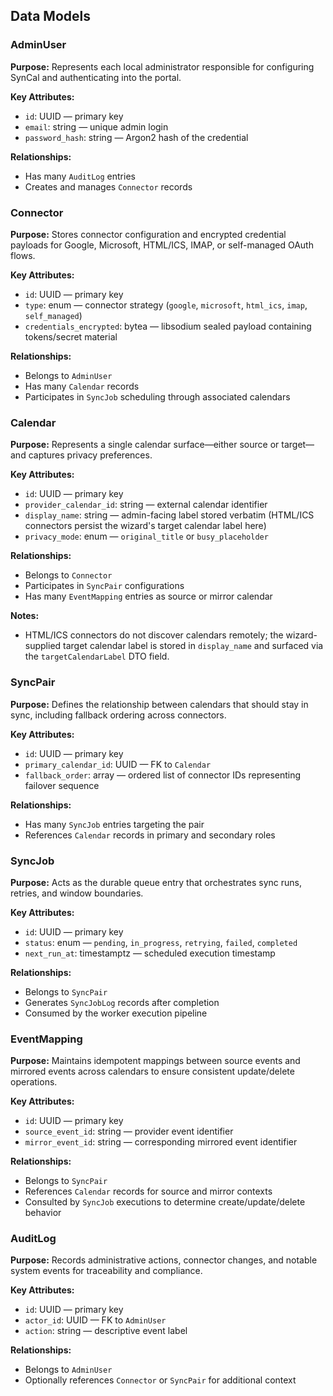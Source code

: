 ## Data Models

### AdminUser
**Purpose:** Represents each local administrator responsible for configuring SynCal and authenticating into the portal.

**Key Attributes:**
- `id`: UUID — primary key
- `email`: string — unique admin login
- `password_hash`: string — Argon2 hash of the credential

**Relationships:**
- Has many `AuditLog` entries
- Creates and manages `Connector` records

### Connector
**Purpose:** Stores connector configuration and encrypted credential payloads for Google, Microsoft, HTML/ICS, IMAP, or self-managed OAuth flows.

**Key Attributes:**
- `id`: UUID — primary key
- `type`: enum — connector strategy (`google`, `microsoft`, `html_ics`, `imap`, `self_managed`)
- `credentials_encrypted`: bytea — libsodium sealed payload containing tokens/secret material

**Relationships:**
- Belongs to `AdminUser`
- Has many `Calendar` records
- Participates in `SyncJob` scheduling through associated calendars

### Calendar
**Purpose:** Represents a single calendar surface—either source or target—and captures privacy preferences.

**Key Attributes:**
- `id`: UUID — primary key
- `provider_calendar_id`: string — external calendar identifier
- `display_name`: string — admin-facing label stored verbatim (HTML/ICS connectors persist the wizard's target calendar label here)
- `privacy_mode`: enum — `original_title` or `busy_placeholder`

**Relationships:**
- Belongs to `Connector`
- Participates in `SyncPair` configurations
- Has many `EventMapping` entries as source or mirror calendar

**Notes:**
- HTML/ICS connectors do not discover calendars remotely; the wizard-supplied target calendar label is stored in `display_name` and surfaced via the `targetCalendarLabel` DTO field.

### SyncPair
**Purpose:** Defines the relationship between calendars that should stay in sync, including fallback ordering across connectors.

**Key Attributes:**
- `id`: UUID — primary key
- `primary_calendar_id`: UUID — FK to `Calendar`
- `fallback_order`: array<string> — ordered list of connector IDs representing failover sequence

**Relationships:**
- Has many `SyncJob` entries targeting the pair
- References `Calendar` records in primary and secondary roles

### SyncJob
**Purpose:** Acts as the durable queue entry that orchestrates sync runs, retries, and window boundaries.

**Key Attributes:**
- `id`: UUID — primary key
- `status`: enum — `pending`, `in_progress`, `retrying`, `failed`, `completed`
- `next_run_at`: timestamptz — scheduled execution timestamp

**Relationships:**
- Belongs to `SyncPair`
- Generates `SyncJobLog` records after completion
- Consumed by the worker execution pipeline

### EventMapping
**Purpose:** Maintains idempotent mappings between source events and mirrored events across calendars to ensure consistent update/delete operations.

**Key Attributes:**
- `id`: UUID — primary key
- `source_event_id`: string — provider event identifier
- `mirror_event_id`: string — corresponding mirrored event identifier

**Relationships:**
- Belongs to `SyncPair`
- References `Calendar` records for source and mirror contexts
- Consulted by `SyncJob` executions to determine create/update/delete behavior

### AuditLog
**Purpose:** Records administrative actions, connector changes, and notable system events for traceability and compliance.

**Key Attributes:**
- `id`: UUID — primary key
- `actor_id`: UUID — FK to `AdminUser`
- `action`: string — descriptive event label

**Relationships:**
- Belongs to `AdminUser`
- Optionally references `Connector` or `SyncPair` for additional context